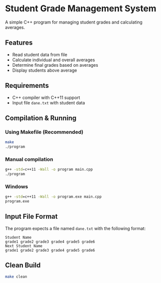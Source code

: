 # Student Grade Management System

A simple C++ program for managing student grades and calculating averages.

## Features
- Read student data from file
- Calculate individual and overall averages
- Determine final grades based on averages
- Display students above average

## Requirements
- C++ compiler with C++11 support
- Input file `dane.txt` with student data

## Compilation & Running

### Using Makefile (Recommended)
```bash
make
./program
```

### Manual compilation
```bash
g++ -std=c++11 -Wall -o program main.cpp
./program
```

### Windows
```cmd
g++ -std=c++11 -Wall -o program.exe main.cpp
program.exe
```

## Input File Format
The program expects a file named `dane.txt` with the following format:
```
Student Name
grade1 grade2 grade3 grade4 grade5 grade6
Next Student Name
grade1 grade2 grade3 grade4 grade5 grade6
```

## Clean Build
```bash
make clean
```

